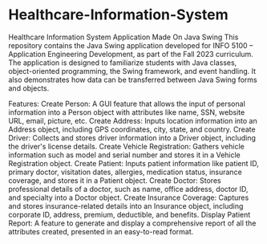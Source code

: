 # Healthcare-Information-System
Healthcare Information System Application Made On Java Swing
This repository contains the Java Swing application developed for INFO 5100 – Application Engineering Development, as part of the Fall 2023 curriculum. The application is designed to familiarize students with Java classes, object-oriented programming, the Swing framework, and event handling. It also demonstrates how data can be transferred between Java Swing forms and objects.

Features:
Create Person: A GUI feature that allows the input of personal information into a Person object with attributes like name, SSN, website URL, email, picture, etc.
Create Address: Inputs location information into an Address object, including GPS coordinates, city, state, and country.
Create Driver: Collects and stores driver information into a Driver object, including the driver's license details.
Create Vehicle Registration: Gathers vehicle information such as model and serial number and stores it in a Vehicle Registration object.
Create Patient: Inputs patient information like patient ID, primary doctor, visitation dates, allergies, medication status, insurance coverage, and stores it in a Patient object.
Create Doctor: Stores professional details of a doctor, such as name, office address, doctor ID, and specialty into a Doctor object.
Create Insurance Coverage: Captures and stores insurance-related details into an Insurance object, including corporate ID, address, premium, deductible, and benefits.
Display Patient Report: A feature to generate and display a comprehensive report of all the attributes created, presented in an easy-to-read format.

